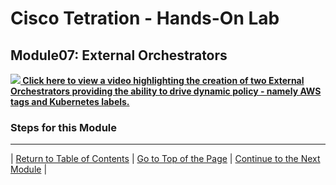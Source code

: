 # Cisco Tetration - Hands-On Lab
  
## Module07: External Orchestrators
  

<a href="https://cisco-tetration-hol-content.s3.amazonaws.com/videos/07_external_orchestrators.mp4" style="font-weight:bold" title="Collection Rules Title"><img src="https://tetration.guru/cisco-tetration-hol/labguide/diagrams/images/video_icon_mini.png"> Click here to view a video highlighting the creation of two External Orchestrators providing the ability to drive dynamic policy - namely AWS tags and Kubernetes labels.</a>
  
### Steps for this Module  


---

| [Return to Table of Contents](https://tetration.guru/cisco-tetration-hol/labguide/) | [Go to Top of the Page](https://tetration.guru/cisco-tetration-hol/labguide/module07/) | [Continue to the Next Module](https://tetration.guru/cisco-tetration-hol/labguide/module08/) |